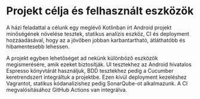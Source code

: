 # Projekt célja és felhasznált eszközök

A házi feladattal a célunk egy meglévő Kotlinban írt Android projekt minőségének növelése tesztek, statikus analízis eszköz, CI és deployment hozzáadásával, hogy az a jövőben jobban karbantartható, átláthatóbb és hibamentesebb lehessen.

A projekt egyben lehetőséget ad nekünk különböző eszközök megismerésére, amik ezeket biztosítják. 
UI tesztekhez az Android hivatalos Espresso könyvtárát használjuk, BDD tesztekhez pedig a Cucumber keretrendszert integráltuk a projektbe. Ezen kívül deployment kezeléshez Vagrantot, statikus kódanalízishez pedig SonarQube-ot alkalmazunk. A CI megvalósításához GitHub Actions van integrálva.

